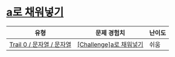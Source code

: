 # [a로 채워넣기](https://www.codetree.ai/trails/complete/curated-cards/nl-pre-string-3)

|유형|문제 경험치|난이도|
|---|---|---|
|[Trail 0 / 문자열 / 문자열](https://www.codetree.ai/trail-info/codetree-101/)|[[Challenge]a로 채워넣기](https://www.codetree.ai/trails/complete/curated-cards/nl-pre-string-3/)|쉬움|

